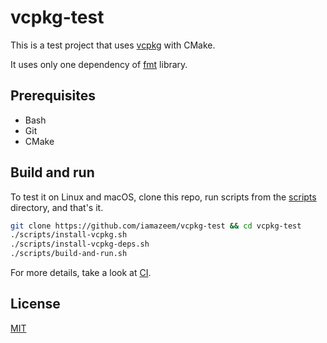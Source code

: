 # vcpkg-test

This is a test project that uses [vcpkg](https://github.com/microsoft/vcpkg)
with CMake.

It uses only one dependency of [fmt](https://github.com/fmtlib/fmt) library.

## Prerequisites

- Bash
- Git
- CMake

## Build and run

To test it on Linux and macOS, clone this repo, run scripts from the
[scripts](./scripts) directory, and that's it.

```bash
git clone https://github.com/iamazeem/vcpkg-test && cd vcpkg-test
./scripts/install-vcpkg.sh
./scripts/install-vcpkg-deps.sh
./scripts/build-and-run.sh
```

For more details, take a look at [CI](.github/workflows/ci.yml).

## License

[MIT](./LICENSE)
